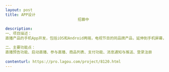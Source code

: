 ```yaml
---                
layout: post       
title: APP设计
                                招募中
           
description: 
一、项目描述：
直播产品的手机App开发，包括iOS和Android两端，电视节目的同品牌产品，延伸到手机屏幕，为主播们开拓第二个活动现场，为用户简历更多元的观看互动方式。主播门可以开始直播，用户观看及互动，支持在线购买商品，完成闭环支付。

二、主要功能点：
直播预告功能、启动直播、参与直播、商品列表、支付功能、消息通知与推送、登录注册
     
contenturl: https://pro.lagou.com/project/8120.html      
---                 
```

